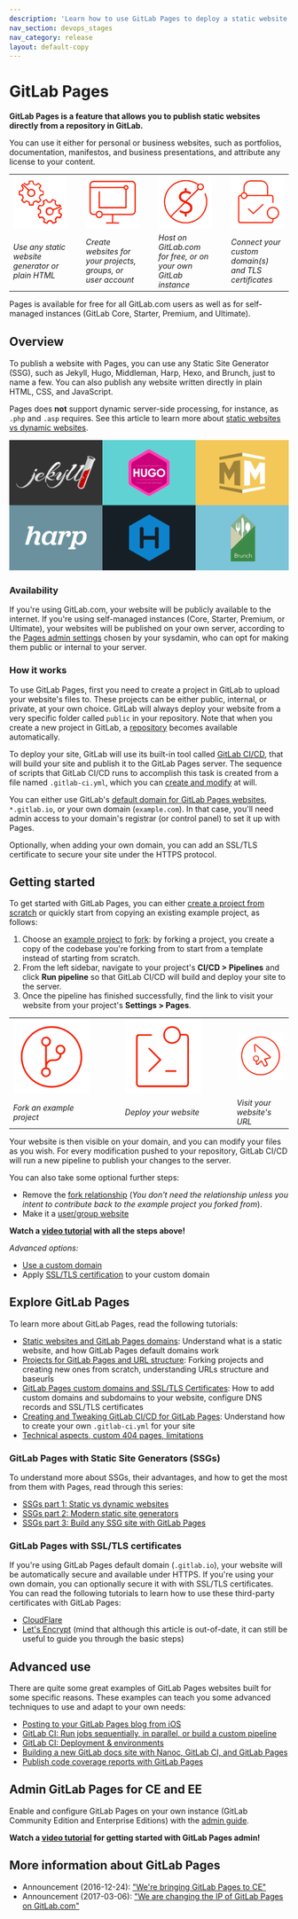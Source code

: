 ```yaml
---
description: 'Learn how to use GitLab Pages to deploy a static website at no additional cost.'
nav_section: devops_stages
nav_category: release
layout: default-copy
---
```


# GitLab Pages

**GitLab Pages is a feature that allows you to publish static websites
directly from a repository in GitLab.**

You can use it either for personal or business websites, such as
portfolios, documentation, manifestos, and business presentations,
and attribute any license to your content.

<table class="borderless-table center fixed-table">
  <tr>
    <td style="width: 22%"><img src="img/icons/cogs.png" alt="SSGs" class="image-noshadow half-width"></td>
    <td style="width: 4%">
      <strong>
        <i class="fa fa-angle-double-right" aria-hidden="true"></i>
      </strong>
    </td>
    <td style="width: 22%"><img src="img/icons/monitor.png" alt="Websites" class="image-noshadow half-width"></td>
    <td style="width: 4%">
      <strong>
        <i class="fa fa-angle-double-right" aria-hidden="true"></i>
      </strong>
    </td>
    <td style="width: 22%"><img src="img/icons/free.png" alt="Pages is free" class="image-noshadow half-width"></td>
    <td style="width: 4%">
      <strong>
        <i class="fa fa-angle-double-right" aria-hidden="true"></i>
      </strong>
    </td>
    <td style="width: 22%"><img src="img/icons/lock.png" alt="Secure your website" class="image-noshadow half-width"></td>
  </tr>
  <tr>
    <td><em>Use any static website generator or plain HTML</em></td>
    <td></td>
    <td><em>Create websites for your projects, groups, or user account</em></td>
    <td></td>
    <td><em>Host on GitLab.com for free, or on your own GitLab instance</em></td>
    <td></td>
    <td><em>Connect your custom domain(s) and TLS certificates</em></td>
  </tr>
</table>

Pages is available for free for all GitLab.com users as well as for self-managed
instances (GitLab Core, Starter, Premium, and Ultimate).

## Overview

<div class="row">
<div class="col-md-9">
<p style="margin-top: 18px;">
To publish a website with Pages, you can use any Static Site Generator (SSG),
such as Jekyll, Hugo, Middleman, Harp, Hexo, and Brunch, just to name a few. You can also
publish any website written directly in plain HTML, CSS, and JavaScript.</p>
<p>Pages does <strong>not</strong> support dynamic server-side processing, for instance, as <code>.php</code> and <code>.asp</code> requires. See this article to learn more about
<a href="https://about.gitlab.com/2016/06/03/ssg-overview-gitlab-pages-part-1-dynamic-x-static/">static websites vs dynamic websites</a>.</p>
</div>
<div class="col-md-3"><img src="img/ssgs_pages.png" alt="Examples of SSGs supported by Pages" class="image-noshadow middle display-block"></div>
</div>

### Availability

If you're using GitLab.com, your website will be publicly available to the internet.
If you're using self-managed instances (Core, Starter, Premium, or Ultimate),
your websites will be published on your own server, according to the
[Pages admin settings](../../../administration/pages/index.md) chosen by your sysdamin,
who can opt for making them public or internal to your server.

### How it works

To use GitLab Pages, first you need to create a project in GitLab to upload your website's
files to. These projects can be either public, internal, or private, at your own choice.
GitLab will always deploy your website from a very specific folder called `public` in your
repository. Note that when you create a new project in GitLab, a [repository](../repository/index.md)
becomes available automatically.

To deploy your site, GitLab will use its built-in tool called [GitLab CI/CD](../../../ci/README.md),
that will build your site and publish it to the GitLab Pages server. The sequence of
scripts that GitLab CI/CD runs to accomplish this task is created from a file named
`.gitlab-ci.yml`, which you can [create and modify](getting_started_part_four.md) at will.

You can either use GitLab's [default domain for GitLab Pages websites](getting_started_part_one.md#gitlab-pages-domain),
`*.gitlab.io`, or your own domain (`example.com`). In that case, you'll
need admin access to your domain's registrar (or control panel) to set it up with Pages.

Optionally, when adding your own domain, you can add an SSL/TLS certificate to secure your
site under the HTTPS protocol.

## Getting started

To get started with GitLab Pages, you can either [create a project from scratch](getting_started_part_two.md#create-a-project-from-scratch)
or quickly start from copying an existing example project, as follows:

1. Choose an [example project](https://gitlab.com/pages) to [fork](../../../gitlab-basics/fork-project.md#how-to-fork-a-project):
   by forking a project, you create a copy of the codebase you're forking from to start from a template instead of starting from scratch.
1. From the left sidebar, navigate to your project's **CI/CD > Pipelines** and click
**Run pipeline** so that GitLab CI/CD will build and deploy your site to the server.
1. Once the pipeline has finished successfully, find the link to visit your website from your
   project's **Settings > Pages**.

<table class="borderless-table center fixed-table middle width-80">
  <tr>
    <td style="width: 30%"><img src="img/icons/fork.png" alt="Fork" class="image-noshadow half-width"></td>
    <td style="width: 10%">
      <strong>
        <i class="fa fa-angle-double-right" aria-hidden="true"></i>
      </strong>
    </td>
    <td style="width: 30%"><img src="img/icons/terminal.png" alt="Deploy" class="image-noshadow half-width"></td>
    <td style="width: 10%">
      <strong>
        <i class="fa fa-angle-double-right" aria-hidden="true"></i>
      </strong>
    </td>
    <td style="width: 30%"><img src="img/icons/click.png" alt="Visit" class="image-noshadow half-width"></td>
  </tr>
  <tr>
    <td><em>Fork an example project</em></td>
    <td></td>
    <td><em>Deploy your website</em></td>
    <td></td>
    <td><em>Visit your website's URL</em></td>
  </tr>
</table>

Your website is then visible on your domain, and you can modify your files
as you wish. For every modification pushed to your repository, GitLab CI/CD will run
a new pipeline to publish your changes to the server.

You can also take some optional further steps:

- Remove the [fork relationship](getting_started_part_two.md#fork-a-project-to-get-started-from)
   (_You don't need the relationship unless you intent to contribute back to the example project you forked from_).
- Make it a [user/group website](getting_started_part_one.md#user-and-group-websites)

**<i class="fa fa-youtube-play youtube" aria-hidden="true"></i> Watch a [video tutorial](https://www.youtube.com/watch?v=TWqh9MtT4Bg) with all the steps above!**

_Advanced options:_

- [Use a custom domain](getting_started_part_three.md#adding-your-custom-domain-to-gitlab-pages)
- Apply [SSL/TLS certification](getting_started_part_three.md#ssl-tls-certificates) to your custom domain

## Explore GitLab Pages

To learn more about GitLab Pages, read the following tutorials:

- [Static websites and GitLab Pages domains](getting_started_part_one.md): Understand what is a static website, and how GitLab Pages default domains work
- [Projects for GitLab Pages and URL structure](getting_started_part_two.md): Forking projects and creating new ones from scratch, understanding URLs structure and baseurls
- [GitLab Pages custom domains and SSL/TLS Certificates](getting_started_part_three.md): How to add custom domains and subdomains to your website, configure DNS records and SSL/TLS certificates
- [Creating and Tweaking GitLab CI/CD for GitLab Pages](getting_started_part_four.md): Understand how to create your own `.gitlab-ci.yml` for your site
- [Technical aspects, custom 404 pages, limitations](introduction.md)

### GitLab Pages with Static Site Generators (SSGs)

To understand more about SSGs, their advantages, and how to get the most from them
with Pages, read through this series:

- [SSGs part 1: Static vs dynamic websites](https://about.gitlab.com/2016/06/03/ssg-overview-gitlab-pages-part-1-dynamic-x-static/)
- [SSGs part 2: Modern static site generators](https://about.gitlab.com/2016/06/10/ssg-overview-gitlab-pages-part-2/)
- [SSGs part 3: Build any SSG site with GitLab Pages](https://about.gitlab.com/2016/06/17/ssg-overview-gitlab-pages-part-3-examples-ci/)

### GitLab Pages with SSL/TLS certificates

If you're using GitLab Pages default domain (`.gitlab.io`), your website will be 
automatically secure and available under HTTPS. If you're using your own domain, you can
optionally secure it with with SSL/TLS certificates. You can read the following
tutorials to learn how to use these third-party certificates with GitLab Pages:

- [CloudFlare](https://about.gitlab.com/2017/02/07/setting-up-gitlab-pages-with-cloudflare-certificates/)
- [Let's Encrypt](https://about.gitlab.com/2016/04/11/tutorial-securing-your-gitlab-pages-with-tls-and-letsencrypt/) (mind that although this article is out-of-date, it can still be useful to guide you through the basic steps)

## Advanced use

There are quite some great examples of GitLab Pages websites built for some
specific reasons. These examples can teach you some advanced techniques
to use and adapt to your own needs:

- [Posting to your GitLab Pages blog from iOS](https://about.gitlab.com/2016/08/19/posting-to-your-gitlab-pages-blog-from-ios/)
- [GitLab CI: Run jobs sequentially, in parallel, or build a custom pipeline](https://about.gitlab.com/2016/07/29/the-basics-of-gitlab-ci/)
- [GitLab CI: Deployment & environments](https://about.gitlab.com/2016/08/26/ci-deployment-and-environments/)
- [Building a new GitLab docs site with Nanoc, GitLab CI, and GitLab Pages](https://about.gitlab.com/2016/12/07/building-a-new-gitlab-docs-site-with-nanoc-gitlab-ci-and-gitlab-pages/)
- [Publish code coverage reports with GitLab Pages](https://about.gitlab.com/2016/11/03/publish-code-coverage-report-with-gitlab-pages/)

## Admin GitLab Pages for CE and EE

Enable and configure GitLab Pages on your own instance (GitLab Community Edition and Enterprise Editions) with
the [admin guide](../../../administration/pages/index.md).

**<i class="fa fa-youtube-play youtube" aria-hidden="true"></i> Watch a [video tutorial](https://www.youtube.com/watch?v=dD8c7WNcc6s) for getting started with GitLab Pages admin!**

## More information about GitLab Pages

- Announcement (2016-12-24): ["We're bringing GitLab Pages to CE"](https://about.gitlab.com/2016/12/24/were-bringing-gitlab-pages-to-community-edition/)
- Announcement (2017-03-06): ["We are changing the IP of GitLab Pages on GitLab.com"](https://about.gitlab.com/2017/03/06/we-are-changing-the-ip-of-gitlab-pages-on-gitlab-com/)
